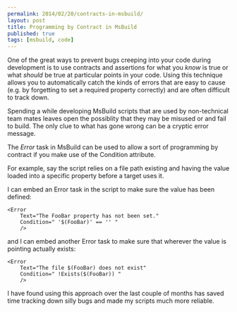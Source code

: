 ```yaml
---
permalink: 2014/02/20/contracts-in-msbuild/
layout: post
title: Programming by Contract in MsBuild
published: true
tags: [msbuild, code]
---
```


One of the great ways to prevent bugs creeping into your code during development
is to use contracts and assertions for what you _know_ is true or what
_should_ be true at particular points in your code. Using this technique allows
you to automatically catch the kinds of errors that are easy to cause (e.g. by
forgetting to set a required property correctly) and are often difficult to
track down.

Spending a while developing MsBuild scripts that are used by non-technical
team mates leaves open the possiblity that they may be misused or and fail to
build. The only clue to what has gone wrong can be a cryptic error message.

The _Error_ task in MsBuild can be used to allow a sort of programming by
contract if you make use of the Condition attribute.

For example, say the script relies on a file path existing and having the
value loaded into a specific property before a target uses it.

I can embed an Error task in the script to make sure the value has been defined:

    <Error
    	Text="The FooBar property has not been set."
    	Condition=" '$(FooBar)' == '' "
    	/>

and I can embed another Error task to make sure that wherever the value is pointing
actually exists:

    <Error
    	Text="The file $(FooBar) does not exist"
    	Condition=" !Exists($(FooBar)) "
    	/>

I have found using this approach over the last couple of months has saved
time tracking down silly bugs and made my scripts much more reliable.
